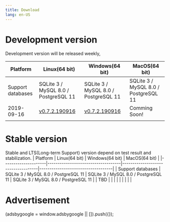 ```yaml
---
title: Download
lang: en-US
---
```


# Development version
Development version will be released weekly, 

| Platform            | Linux(64 bit) 	                   | Windows(64 bit)       	            | MacOS(64 bit) 	                 |
|---------------------|------------------------------------|------------------------------------|------------------------------------|
| Support databases   | SQLite 3 / MySQL 8.0 / PostgreSQL 11   | SQLite 3 / MySQL 8.0 / PostgreSQL 11   | SQLite 3 / MySQL 8.0 / PostgreSQL 11       |
| 2019-09-16          | [v0.7.2.190916](./v0.7.2.190916)   | [v0.7.2.190916](./v0.7.2.190916)   | Comming Soon!                      |
|                     |                                    |                                    |                                    |

# Stable version
Stable and LTS(Long-term Support) version depend on test result and stabilization.
| Platform            | Linux(64 bit) 	                   | Windows(64 bit)       	            | MacOS(64 bit) 	                 |
|---------------------|------------------------------------|------------------------------------|------------------------------------|
| Support databases   | SQLite 3 / MySQL 8.0 / PostgreSQL 11   | SQLite 3 / MySQL 8.0 / PostgreSQL 11   | SQLite 3 / MySQL 8.0 / PostgreSQL 11       |
| TBD                 |                                    |                                    |                                    |
|                     |                                    |                                    |                                    |


# Advertisement
<script2 async src="https://pagead2.googlesyndication.com/pagead/js/adsbygoogle.js"></script2>
<ins class="adsbygoogle"
    style="display:block; text-align:center;"
    data-ad-layout="in-article"
    data-ad-format="fluid"
    data-ad-client="ca-pub-3975819313740938"
    data-ad-slot="6760827895"></ins>
<script2>
    (adsbygoogle = window.adsbygoogle || []).push({});
</script2>
